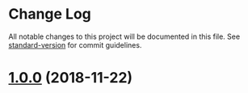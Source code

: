# Change Log

All notable changes to this project will be documented in this file. See [standard-version](https://github.com/conventional-changelog/standard-version) for commit guidelines.

<a name="1.0.0"></a>
# [1.0.0](https://github.com/tmorin/idomizer/compare/v0.10.2...v1.0.0) (2018-11-22)
